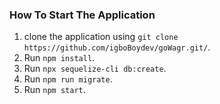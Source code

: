 ### **How To Start The Application**

1. clone the application using `git clone https://github.com/igboBoydev/goWagr.git/`.
2. Run `npm install`.
3. Run `npx sequelize-cli db:create`.
4. Run `npm run migrate`.
5. Run `npm start`.